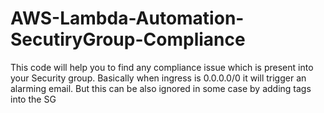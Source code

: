 # AWS-Lambda-Automation-SecutiryGroup-Compliance
This code will help you to find any compliance issue which is present into your Security group. Basically when ingress is 0.0.0.0/0 it will trigger an alarming email. 
But this can be also ignored in some case by adding tags into the SG 
